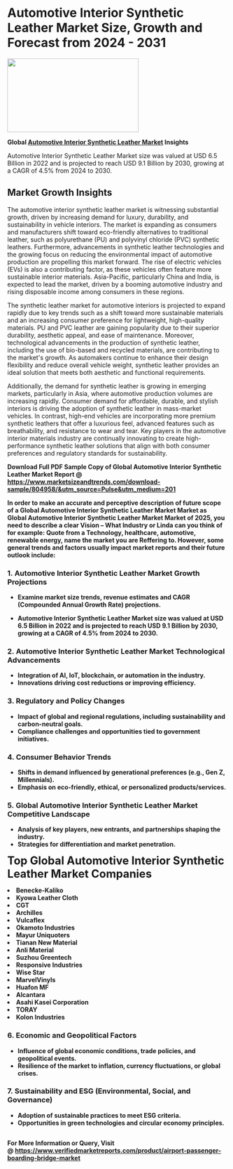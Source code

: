 <H1>Automotive Interior Synthetic Leather Market Size, Growth and Forecast from 2024 - 2031</H1><img class="aligncenter size-medium wp-image-584254" src="https://thirdeyenews.in/wp-content/uploads/2024/09/Global-Market-Research-300x168.jpeg" alt="" width="300" height="168" /><p><strong>Global&nbsp;<a href="https://www.marketsizeandtrends.com/download-sample/804958/&amp;utm_source=Pulse&amp;utm_medium=201">Automotive Interior Synthetic Leather Market</a> Insights</strong></p><p>Automotive Interior Synthetic Leather Market size was valued at USD 6.5 Billion in 2022 and is projected to reach USD 9.1 Billion by 2030, growing at a CAGR of 4.5% from 2024 to 2030.</p><p><h2>Market Growth Insights</h2> <p>The automotive interior synthetic leather market is witnessing substantial growth, driven by increasing demand for luxury, durability, and sustainability in vehicle interiors. The market is expanding as consumers and manufacturers shift toward eco-friendly alternatives to traditional leather, such as polyurethane (PU) and polyvinyl chloride (PVC) synthetic leathers. Furthermore, advancements in synthetic leather technologies and the growing focus on reducing the environmental impact of automotive production are propelling this market forward. The rise of electric vehicles (EVs) is also a contributing factor, as these vehicles often feature more sustainable interior materials. Asia-Pacific, particularly China and India, is expected to lead the market, driven by a booming automotive industry and rising disposable income among consumers in these regions.</p> <p><strong></strong></p> <p>The synthetic leather market for automotive interiors is projected to expand rapidly due to key trends such as a shift toward more sustainable materials and an increasing consumer preference for lightweight, high-quality materials. PU and PVC leather are gaining popularity due to their superior durability, aesthetic appeal, and ease of maintenance. Moreover, technological advancements in the production of synthetic leather, including the use of bio-based and recycled materials, are contributing to the market's growth. As automakers continue to enhance their design flexibility and reduce overall vehicle weight, synthetic leather provides an ideal solution that meets both aesthetic and functional requirements.</p> <p>Additionally, the demand for synthetic leather is growing in emerging markets, particularly in Asia, where automotive production volumes are increasing rapidly. Consumer demand for affordable, durable, and stylish interiors is driving the adoption of synthetic leather in mass-market vehicles. In contrast, high-end vehicles are incorporating more premium synthetic leathers that offer a luxurious feel, advanced features such as breathability, and resistance to wear and tear. Key players in the automotive interior materials industry are continually innovating to create high-performance synthetic leather solutions that align with both consumer preferences and regulatory standards for sustainability.</p> <p><strong></p><p><span class=""><strong>Download Full PDF Sample Copy of Global Automotive Interior Synthetic Leather Market Report</strong> @ <a href="https://www.marketsizeandtrends.com/download-sample/804958/&amp;utm_source=Pulse&amp;utm_medium=201" target="_blank">https://www.marketsizeandtrends.com/download-sample/804958/&amp;utm_source=Pulse&amp;utm_medium=201</a></span></p><p>In order to make an accurate and perceptive description of future scope of a Global&nbsp;Automotive Interior Synthetic Leather Market Market as Global&nbsp;Automotive Interior Synthetic Leather Market Market of 2025, you need to describe a clear Vision &ndash; What Industry or Linda can you think of for example: Quote from a Technology, healthcare, automotive, renewable energy, name the market you are Reffering to. However, some general trends and factors usually impact market reports and their future outlook include:</p><h3>1.&nbsp;<strong>Automotive Interior Synthetic Leather Market Growth Projections</strong></h3><ul><li>Examine market size trends, revenue estimates and CAGR (Compounded Annual Growth Rate) projections.</li><li><p>Automotive Interior Synthetic Leather Market size was valued at USD 6.5 Billion in 2022 and is projected to reach USD 9.1 Billion by 2030, growing at a CAGR of 4.5% from 2024 to 2030.</p></li></ul><h3>2.&nbsp;<strong>Automotive Interior Synthetic Leather Market Technological Advancements</strong></h3><ul><li>Integration of AI, IoT, blockchain, or automation in the industry.</li><li>Innovations driving cost reductions or improving efficiency.</li></ul><h3>3.&nbsp;<strong>Regulatory and Policy Changes</strong></h3><ul><li>Impact of global and regional regulations, including sustainability and carbon-neutral goals.</li><li>Compliance challenges and opportunities tied to government initiatives.</li></ul><h3>4.&nbsp;<strong>Consumer Behavior Trends</strong></h3><ul><li>Shifts in demand influenced by generational preferences (e.g., Gen Z, Millennials).</li><li>Emphasis on eco-friendly, ethical, or personalized products/services.</li></ul><h3>5.&nbsp;<strong>Global Automotive Interior Synthetic Leather Market Competitive Landscape</strong></h3><ul><li>Analysis of key players, new entrants, and partnerships shaping the industry.</li><li>Strategies for differentiation and market penetration.</li></ul><p data-pm-slice="1 1 []"><span style="color: inherit; font-family: inherit; font-size: 25px;">Top Global Automotive Interior Synthetic Leather Market Companies</span></p><div class="" data-test-id=""><p><li>Benecke-Kaliko</li><li> Kyowa Leather Cloth</li><li> CGT</li><li> Archilles</li><li> Vulcaflex</li><li> Okamoto Industries</li><li> Mayur Uniquoters</li><li> Tianan New Material</li><li> Anli Material</li><li> Suzhou Greentech</li><li> Responsive Industries</li><li> Wise Star</li><li> MarvelVinyls</li><li> Huafon MF</li><li> Alcantara</li><li> Asahi Kasei Corporation</li><li> TORAY</li><li> Kolon Industries</li></p></div><h3>6.&nbsp;<strong>Economic and Geopolitical Factors</strong></h3><ul><li>Influence of global economic conditions, trade policies, and geopolitical events.</li><li>Resilience of the market to inflation, currency fluctuations, or global crises.</li></ul><h3>7.&nbsp;<strong>Sustainability and ESG (Environmental, Social, and Governance)</strong></h3><ul><li>Adoption of sustainable practices to meet ESG criteria.</li><li>Opportunities in green technologies and circular economy principles.</li></ul><h2><strong style="font-size: 14px;">For More Information or Query, Visit @&nbsp;</strong><a style="background-color: #ffffff; font-size: 14px;" href="https://www.marketsizeandtrends.com/report/automotive-interior-synthetic-leather-market/" target="_blank">https://www.verifiedmarketreports.com/product/airport-passenger-boarding-bridge-market</a></h2>
